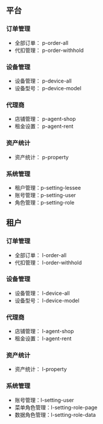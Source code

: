 ## 平台

### 订单管理

- 全部订单： p-order-all
- 代扣管理： p-order-withhold

### 设备管理

- 设备管理： p-device-all
- 设备型号： p-device-model

### 代理商

- 店铺管理： p-agent-shop
- 租金设置： p-agent-rent

### 资产统计

- 资产统计： p-property

### 系统管理

- 租户管理：p-setting-lessee
- 账号管理：p-setting-user
- 角色管理：p-setting-role

## 租户

### 订单管理

- 全部订单： l-order-all
- 代扣管理： l-order-withhold

### 设备管理

- 设备管理： l-device-all
- 设备型号： l-device-model

### 代理商

- 店铺管理： l-agent-shop
- 租金设置： l-agent-rent

### 资产统计

- 资产统计： l-property

### 系统管理

- 账号管理：l-setting-user
- 菜单角色管理：l-setting-role-page
- 数据角色管理：l-setting-role-data
